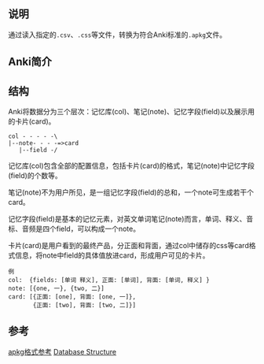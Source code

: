 ## 说明

通过读入指定的`.csv`、`.css`等文件，转换为符合Anki标准的`.apkg`文件。

## Anki简介



## 结构

Anki将数据分为三个层次：记忆库(col)、笔记(note)、记忆字段(field)以及展示用的卡片(card)。

    col - - - - -\
    |--note- - - -=>card
       |--field -/


记忆库(col)包含全部的配置信息，包括卡片(card)的格式，笔记(note)中记忆字段(field)的个数等。

笔记(note)不为用户所见，是一组记忆字段(field)的总和，一个note可生成若干个card。

记忆字段(field)是基本的记忆元素，对英文单词笔记(note)而言，单词、释义、音标、音频是四个field，可以构成一个note。

卡片(card)是用户看到的最终产品，分正面和背面，通过col中储存的css等card格式信息，将note中field的具体值放进card，形成用户可见的卡片。

    例
    col:  {fields: [单词 释义], 正面: [单词], 背面: [单词, 释义] }
    note: [{one, 一}, {two, 二}]
    card: [{正面: [one], 背面: [one, 一]},
           {正面: [two], 背面: [two, 二]}]


## 参考

[apkg格式参考](http://decks.wikia.com/wiki/Anki_APKG_format_documentation)
[Database Structure](https://github.com/ankidroid/Anki-Android/wiki/Database-Structure)
